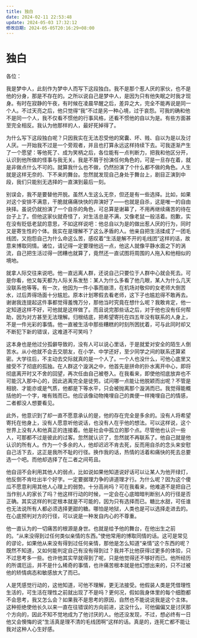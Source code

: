 ```yaml
---
title: 独白
date: 2024-02-11 22:53:48
update: 2024-05-03 17:32:12
修改日期: 2024-05-05T20:16:29+08:00
---
```


# 独白

各位：

我是梦中人，此刻作为梦中人而写下这段独白。我不是那个惹人厌的家伙，也不是他的分身，那是不存在的。之所以说自己是梦中人，是因为只有他失眠之时我才现身。有时在寂静的午夜，有时候在凌晨早醒之后，差异之大，完全不能再说是同一个人。不过天亮之后，他只觉得“我”不过是另一种心境，过于哀怨。可我的确和他不是同一个人，我不仅看不惯他的行事风格，还看不惯他的自以为是。有些方面甚至完全相反。我认为他那样的人，最好死掉得了。

为什么写下这段独白呢？只因我实在无法忍受他的窝囊、坏、贱、自以为是以及讨人厌。一开始我不过是一个旁观者，并且也打算永远这样持续下去。可我逐渐产生了一个愿望：等他死了、成为笑柄之后，各位能有一点判断力，把我和他区分开，认识到他所做的怪事与我无关。我是不屑于扮演任何角色的，可是一旦存在着，就是非做点什么不可的。就算我什么也不做，仍然扮演了个什么都不做的角色。人生就是这样无奈的、下不来的舞台。忽然就发现自己身处于舞台上，剧目正演到中段，我们只能别无选择的一直演到最后一刻。

别误会，我不是要替他开脱。虽然人生这么无奈，但还是有一些选择。比如，如果对这个安排不满意，干脆就痛痛快快的弃演好了——也就是自杀，这是唯一的自由抉择。虽说仍就扮演了一个自杀的角色，可总算是谢幕了，不用再继续痛苦的待在台子上了。但他这家伙就奇怪了，对生活总是不满，又像老鼠一般活着。抱歉，实在没有贬低老鼠的意思，不如这样说吧：他总自以为是的做出惹人厌的行为，同时又是寄生性的个体。我实在是理解不了这么矛盾的人。他亲自把生活揉成了一团毛线团，又抱怨自己为什么命这么苦，感叹着“生活是解不开的毛线团”这样的话，故意来博取同情。诸位，请记得一定要理他远一点，他这人就像平静水面之下的涡流，自己把生活过得一团糟也就算了，竟然还一直试图将周围的人拖入和他相似的境地。

就拿人际交往来说吧。他一直远离人群，还说自己只要位于人群中心就会死去。可是你看，他又每天都为人际关系发愁：某人为什么多看了他几眼，某人为什么几天没联系他等等。有一次，他因为一件小事而崩溃，在机场对敬仰的女老师大倒苦水，过后弄得场面十分尴尬。原本计划寒假去看老师，这下子也尴尬得不敢再去。谢谢我连提起这件事都觉得羞愧万分，那他当时究竟在想什么呢？我敢肯定，他一定知道这样不好，可他就是这样做了。而且说完那些话之后，对于他也没有任何帮助，因为对方甚至无法理解。归根结底，把希望寄托在四五年没有联系的人身上，不是一件光彩的事情。他一直被生活中那些糟糕的时刻所困扰着，可与此同时却又不断犯下新的错误，这难道不可笑吗？

这本身也是他过分孤僻导致的，没有人可以说心里话，于是就爱对安全的陌生人倒苦水。从小他就不会去交朋友，在小学、中学还好，至少同学之间的联系还算紧密。大学往后，不主动去交际就真的是一个人了。一个人也没什么，可他心底里又接受不了彻底的孤独。在人群这个漩涡之中，他首先是拼命的扑水离开中心，即将彻底离开时又不舍的回望，再次任由自己被卷入。在我看来，即使他彻底放弃也不可能沉入那中心的，因此逃离完全是徒劳。试问哪一点能让他脱颖而出呢？不管是相貌、才能亦或是气质，他都是下等水平，只会被抛离那个漩涡而已。我觉得能概括他的一个字，唯有贱而已。他应该像动物掩埋自己的粪便一样掩埋自己的情感，二者都没人想要看见。

此外，他意识到了却一直不愿意承认的是，他的存在完全是多余的。没有人将希望寄托在他身上，没有人愿意听他说话，也没有人在乎他的想法。可以这样说，这个世界上没有人和他真正的连接着。他是社会中孤立的那个点。尽管他也认识一些人，可那都不过是彼此的过客。忽然就认识了，忽然就不再联系了。他自己就是他认识的所有人。作为一个多余的人，他却迟迟不肯去死，反而用自杀的念头来安慰自己活下去，这正是我所不耻的行径。换作我的话，热情的活着和痛快的死去总要选一个吧。而他却选择了在二者之间苟且。

他自诩不会利用其他人的弱点，比如说如果他知道说好话可以让某人为他开绿灯，他反倒不肯吐出半个好字。一定要据理力争的讲道理才行。为什么呢？因为这个傻瓜不愿意利用其他人心理上的弱势。十分高尚吗？可在我看来，他难道不是把自己当作别人的家长了吗？他这样行动的时候，一定会在心底暗暗判断别人的行径是否正确。其实这样的判定根本就是不可能的，因为只有选择而已。糖比水甜，可任谁也无法说所有人都必须选择更甜的糖。哪怕是地狱，人类也是可以选择走进去的。在心底预判对方的行径，可以说是一种发自内心的不尊重。

他一直认为的一切痛苦的根源是身世。也就是给予他的舞台，在他出生之前的。“从来没得到过任何类似亲情的东西。”使他常用的博取同情的话。这可是常见的谬论，如果他从来没有得到过任何亲情，那他是怎么知道“亲情”这个东西的呢？既然不知道，又如何能判定自己有没有得到过？我并不比他获得过更多的体验，只不过思考多一些。也许他其实早就得到了呢，只是他觉得还不够好而已。他所经历的所谓厄运，并不是什么稀奇的事情，也许痛苦根本就是他幻想出来的，只不过被他的矫情病态和敏感放大了而已。

人是凭感觉行动的，这他知道，可他不理解，更无法接受。他假装人类是凭借理性生活的，可生活在理性之前就出现了不是吗？更何况，假如我身体里的每个细胞都不会思考，我又怎么会？如果我不是思考的原因，自然也不能说说我是这个主体。这种拒绝使他长久以来一直在往错误的方向前进，这没什么，可他偏偏又是讨厌那个方向的，因此不知不觉地成为了他讨厌的人。他还没发现，不过，想必终有一日他又会懊悔的说“生活真是理不清的毛线团啊”这样的话。真是的，连死亡都不能让我对这种人心生好感。